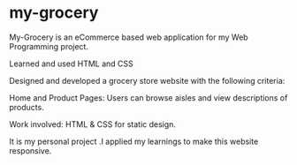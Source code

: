# my-grocery

My-Grocery is an eCommerce based web application for my Web Programming project.


Learned and used HTML and CSS 

Designed and developed a grocery store website with the following criteria:

Home and Product Pages: Users can browse aisles and view descriptions of products.


Work involved: HTML & CSS for static design.


It is my personal project .I applied my learnings to make this website responsive.

